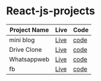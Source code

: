 # React-js-projects


Project Name | Live | Code
------------ | ------------- | -------------
mini blog  | <a href= "https://abhishek-12blogger.netlify.app/">Live </a> | <a href="https://github.com/abhisheks-12/React-js-projects/tree/master/mini-blog">code</a>
Drive Clone  | <a href= "https://drive-clone-d2363.web.app//">Live </a> | <a href="https://github.com/abhisheks-12/Drive-clone">code</a>
Whatsappweb | <a href= "https://whatsapp-web-2676e.web.app//">Live </a> | <a href="https://github.com/abhisheks-12/WhatsappWeb-Clone">code</a>
fb | <a href= "https://fb-clone-12ae1.web.app/">Live </a> | <a href="https://github.com/abhisheks-12/social-media__fb">code</a>
